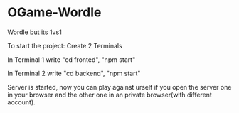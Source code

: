 # OGame-Wordle
 Wordle but its 1vs1

To start the project:
Create 2 Terminals

In Terminal 1 write "cd fronted", "npm start"

In Terminal 2 write "cd backend", "npm start"

Server is started, now you can play against urself if you open the server one in your browser and the other one in an private browser(with different account).
